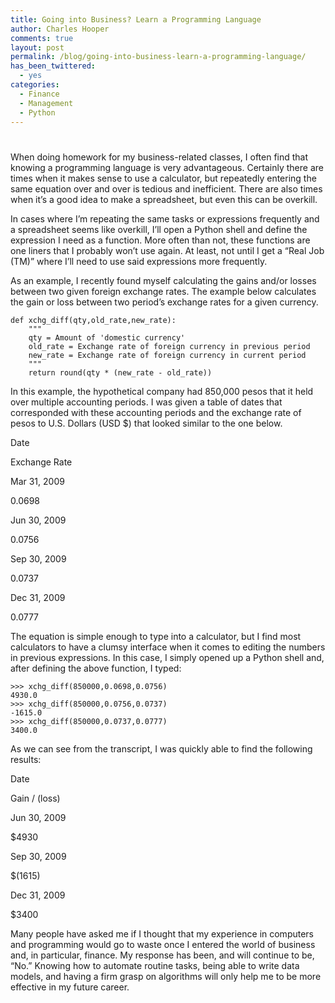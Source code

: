 ```yaml
---
title: Going into Business? Learn a Programming Language
author: Charles Hooper
comments: true
layout: post
permalink: /blog/going-into-business-learn-a-programming-language/
has_been_twittered:
  - yes
categories:
  - Finance
  - Management
  - Python
---
```

# 

When doing homework for my business-related classes, I often find that knowing a programming language is very advantageous. Certainly there are times when it makes sense to use a calculator, but repeatedly entering the same equation over and over is tedious and inefficient. There are also times when it’s a good idea to make a spreadsheet, but even this can be overkill.

In cases where I’m repeating the same tasks or expressions frequently and a spreadsheet seems like overkill, I’ll open a Python shell and define the expression I need as a function. More often than not, these functions are one liners that I probably won’t use again. At least, not until I get a “Real Job (TM)” where I’ll need to use said expressions more frequently.

As an example, I recently found myself calculating the gains and/or losses between two given foreign exchange rates. The example below calculates the gain or loss between two period’s exchange rates for a given currency.

    def xchg_diff(qty,old_rate,new_rate):
        """
        qty = Amount of 'domestic currency'
        old_rate = Exchange rate of foreign currency in previous period
        new_rate = Exchange rate of foreign currency in current period
        """
        return round(qty * (new_rate - old_rate))
    

In this example, the hypothetical company had 850,000 pesos that it held over multiple accounting periods. I was given a table of dates that corresponded with these accounting periods and the exchange rate of pesos to U.S. Dollars (USD $) that looked similar to the one below.

Date

Exchange Rate

Mar 31, 2009

0.0698

Jun 30, 2009

0.0756

Sep 30, 2009

0.0737

Dec 31, 2009

0.0777

The equation is simple enough to type into a calculator, but I find most calculators to have a clumsy interface when it comes to editing the numbers in previous expressions. In this case, I simply opened up a Python shell and, after defining the above function, I typed:

    >>> xchg_diff(850000,0.0698,0.0756)
    4930.0
    >>> xchg_diff(850000,0.0756,0.0737)
    -1615.0
    >>> xchg_diff(850000,0.0737,0.0777)
    3400.0
    

As we can see from the transcript, I was quickly able to find the following results:

Date

Gain / (loss)

Jun 30, 2009

$4930

Sep 30, 2009

$(1615)

Dec 31, 2009

$3400

Many people have asked me if I thought that my experience in computers and programming would go to waste once I entered the world of business and, in particular, finance. My response has been, and will continue to be, “No.” Knowing how to automate routine tasks, being able to write data models, and having a firm grasp on algorithms will only help me to be more effective in my future career.